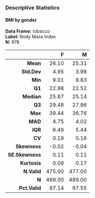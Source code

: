 ### Descriptive Statistics  
#### BMI by gender  
**Data Frame:** tobacco  
**Label:** Body Mass Index  
**N:** 978  

|          &nbsp; |      F |      M |
|----------------:|-------:|-------:|
|        **Mean** |  26.10 |  25.31 |
|     **Std.Dev** |   4.95 |   3.98 |
|         **Min** |   9.01 |   8.83 |
|          **Q1** |  22.98 |  22.52 |
|      **Median** |  25.87 |  25.14 |
|          **Q3** |  29.48 |  27.96 |
|         **Max** |  39.44 |  36.76 |
|         **MAD** |   4.75 |   4.02 |
|         **IQR** |   6.49 |   5.44 |
|          **CV** |   0.19 |   0.16 |
|    **Skewness** |  -0.02 |  -0.04 |
| **SE.Skewness** |   0.11 |   0.11 |
|    **Kurtosis** |   0.09 |   0.17 |
|     **N.Valid** | 475.00 | 477.00 |
|           **N** | 489.00 | 489.00 |
|   **Pct.Valid** |  97.14 |  97.55 |
